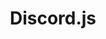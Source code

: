 ---
layout: category
title: "Discord.js"
permalink: discord/discordjs
section: discord
category: discordjs
tags:
    - General
description: "Learn how to create and host a discord.js bot"
icon: "content/assets/images/categories/user-gear.svg"
color: "#1b4db1"
cat_order: 2
---